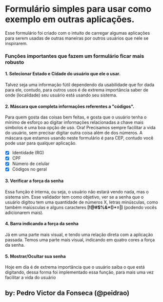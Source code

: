 # Formulário simples para usar como exemplo em outras aplicações.

Esse formulário foi criado com o intuito de carregar algumas aplicações para serem usadas de outras maneiras por outros usuários que nele se inspirarem.

### Funções importantes que fazem um formulário ficar mais robusto
#### 1. Selecionar Estado e Cidade do usuário que ele o usar.

Talvez seja uma informação fútil dependendo da usabilidade que for dada para ele, contudo, para outros usos é de extrema importância saber de onde (localidade) seu usuário está usando seu sistema.

#### 2. Máscara que completa informações referentes a "códigos".

Para quem gosta das coisas bem feitas, e gosta que o usuário tenha o mínimo de esforço ao digitar informações relacionadas a chave mais símbolos é uma boa opção de uso. Ora! Precisamos sempre facilitar a vida do usuário, sem precisar digitar outra coisa além de dos números. A máscara que estamos usando neste formulário é para CEP, contudo você pode usar para qualquer aplicação.
- [x] Identidade (RG)
- [x] CPF
- [x] Número de celular
- [x] Códigos no geral

#### 3. Verificar a força da senha

Essa função é interna, ou seja, o usuário não estará vendo nada, mas o sistema sim. Esse validador tem como objetivo, ver se a senha que o usuário digitou tem uma quantidade de números X, letras minúsculas, como também maiúsculas e alguns caracteres **[!@#$%&*()+=|]** (podendo vocês adicionarem mais).

#### 4. Barra indicando a força da senha

Já em uma parte mais visual, e tendo uma relação direta com a aplicação passada. Temos uma parte mais visual, indicando em quatro cores a força da senha.

#### 5. Mostrar/Ocultar sua senha

Hoje em dia é de extrema importância que o usuário saiba o que está digitando, dessa forma foi implementado essa função, para mais uma vez facilitar a vida do usuário


## by: Pedro Victor da Fonseca (@peidrao)